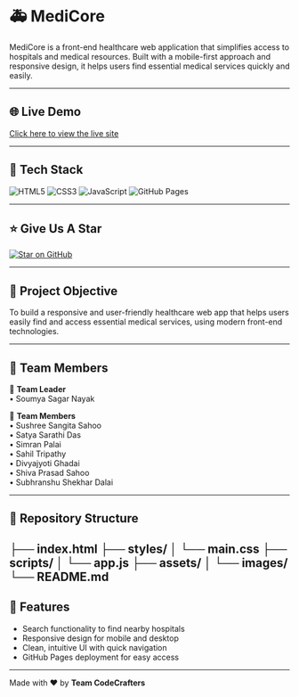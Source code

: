 # 🚑 MediCore

MediCore is a front-end healthcare web application that simplifies access to hospitals and medical resources. Built with a mobile-first approach and responsive design, it helps users find essential medical services quickly and easily.

---

## 🌐 Live Demo

[Click here to view the live site](https://soumyasagarnayak.github.io/MediCore-GroupTask/)

---

## 🚀 Tech Stack

![HTML5](https://img.shields.io/badge/-HTML5-E34F26?logo=html5&logoColor=white&style=for-the-badge)
![CSS3](https://img.shields.io/badge/-CSS3-1572B6?logo=css3&logoColor=white&style=for-the-badge)
![JavaScript](https://img.shields.io/badge/-JavaScript-F7DF1E?logo=javascript&logoColor=black&style=for-the-badge)
![GitHub Pages](https://img.shields.io/badge/-GitHub_Pages-121013?logo=github&logoColor=white&style=for-the-badge)

---

## ⭐ Give Us A Star

[![Star on GitHub](https://img.shields.io/badge/⭐%20Star--on%20GitHub-24292e?style=for-the-badge&logo=github)](https://github.com/SoumyaSagarNayak/MediCore-GroupTask)

---

## 🧠 Project Objective

To build a responsive and user-friendly healthcare web app that helps users easily find and access essential medical services, using modern front-end technologies.

---

## 👥 Team Members

👑 **Team Leader**  
• Soumya Sagar Nayak  

💼 **Team Members**  
• Sushree Sangita Sahoo  
• Satya Sarathi Das  
• Simran Palai  
• Sahil Tripathy  
• Divyajyoti Ghadai  
• Shiva Prasad Sahoo  
• Subhranshu Shekhar Dalai  

---

## 📂 Repository Structure

├── index.html
├── styles/
│ └── main.css
├── scripts/
│ └── app.js
├── assets/
│ └── images/
└── README.md
---

## 📌 Features

- Search functionality to find nearby hospitals
- Responsive design for mobile and desktop
- Clean, intuitive UI with quick navigation
- GitHub Pages deployment for easy access
---

Made with ❤️ by **Team CodeCrafters**
